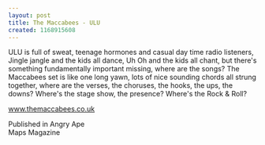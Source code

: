 ```yaml
---
layout: post
title: The Maccabees - ULU
created: 1168915608
---
```

ULU is full of sweat, teenage hormones and casual day time radio listeners, Jingle jangle and the kids all dance, Uh Oh and the kids all chant, but there's something fundamentally important missing, where are the songs? The Maccabees set is like one long yawn, lots of nice sounding chords all strung together, where are the verses, the choruses, the hooks, the ups, the downs? Where's the stage show, the presence? Where's the Rock & Roll?

<a href='http://www.themaccabees.co.uk' target='_blank'>www.themaccabees.co.uk</a>


Published in Angry Ape<br>Maps Magazine
